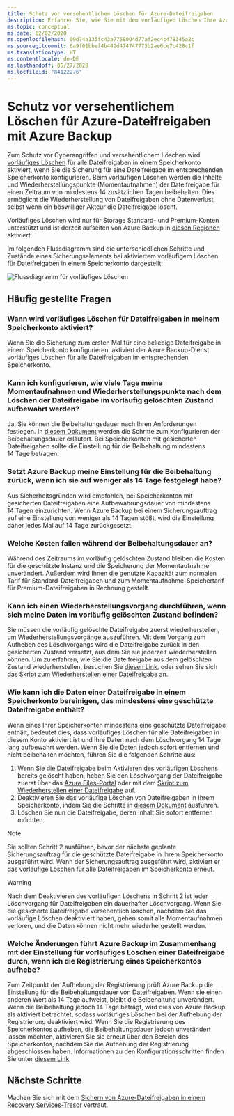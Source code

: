 ```yaml
---
title: Schutz vor versehentlichem Löschen für Azure-Dateifreigaben
description: Erfahren Sie, wie Sie mit dem vorläufigen Löschen Ihre Azure-Dateifreigaben vor versehentlichem Löschen schützen können.
ms.topic: conceptual
ms.date: 02/02/2020
ms.openlocfilehash: 09d74a135fc43a7758004d77af2ec4c478345a2c
ms.sourcegitcommit: 6a9f01bbef4b442d474747773b2ae6ce7c428c1f
ms.translationtype: HT
ms.contentlocale: de-DE
ms.lasthandoff: 05/27/2020
ms.locfileid: "84122276"
---
```

# <a name="accidental-delete-protection-for-azure-file-shares-using-azure-backup"></a>Schutz vor versehentlichem Löschen für Azure-Dateifreigaben mit Azure Backup

Zum Schutz vor Cyberangriffen und versehentlichem Löschen wird [vorläufiges Löschen](https://docs.microsoft.com/azure/storage/files/storage-files-prevent-file-share-deletion) für alle Dateifreigaben in einem Speicherkonto aktiviert, wenn Sie die Sicherung für eine Dateifreigabe im entsprechenden Speicherkonto konfigurieren. Beim vorläufigen Löschen werden die Inhalte und Wiederherstellungspunkte (Momentaufnahmen) der Dateifreigabe für einen Zeitraum von mindestens 14 zusätzlichen Tagen beibehalten. Dies ermöglicht die Wiederherstellung von Dateifreigaben ohne Datenverlust, selbst wenn ein böswilliger Akteur die Dateifreigabe löscht.  

Vorläufiges Löschen wird nur für Storage Standard- und Premium-Konten unterstützt und ist derzeit aufseiten von Azure Backup in [diesen Regionen](azure-file-share-support-matrix.md) aktiviert.

Im folgenden Flussdiagramm sind die unterschiedlichen Schritte und Zustände eines Sicherungselements bei aktiviertem vorläufigem Löschen für Dateifreigaben in einem Speicherkonto dargestellt:

 ![Flussdiagramm für vorläufiges Löschen](./media/soft-delete-afs/soft-delete-flow-chart.png)

## <a name="frequently-asked-questions"></a>Häufig gestellte Fragen

### <a name="when-will-soft-delete-be-enabled-for-file-shares-in-my-storage-account"></a>Wann wird vorläufiges Löschen für Dateifreigaben in meinem Speicherkonto aktiviert?

Wenn Sie die Sicherung zum ersten Mal für eine beliebige Dateifreigabe in einem Speicherkonto konfigurieren, aktiviert der Azure Backup-Dienst vorläufiges Löschen für alle Dateifreigaben im entsprechenden Speicherkonto.

### <a name="can-i-configure-the-number-of-days-for-which-my-snapshots-and-restore-points-will-be-retained-in-soft-deleted-state-after-i-delete-the-file-share"></a>Kann ich konfigurieren, wie viele Tage meine Momentaufnahmen und Wiederherstellungspunkte nach dem Löschen der Dateifreigabe im vorläufig gelöschten Zustand aufbewahrt werden?

Ja, Sie können die Beibehaltungsdauer nach Ihren Anforderungen festlegen. In [diesem Dokument](https://docs.microsoft.com/azure/storage/files/storage-files-enable-soft-delete?tabs=azure-portal) werden die Schritte zum Konfigurieren der Beibehaltungsdauer erläutert. Bei Speicherkonten mit gesicherten Dateifreigaben sollte die Einstellung für die Beibehaltung mindestens 14 Tage betragen.

### <a name="does-azure-backup-reset-my-retention-setting-because-i-configured-it-to-less-than-14-days"></a>Setzt Azure Backup meine Einstellung für die Beibehaltung zurück, wenn ich sie auf weniger als 14 Tage festgelegt habe?

Aus Sicherheitsgründen wird empfohlen, bei Speicherkonten mit gesicherten Dateifreigaben eine Aufbewahrungsdauer von mindestens 14 Tagen einzurichten. Wenn Azure Backup bei einem Sicherungsauftrag auf eine Einstellung von weniger als 14 Tagen stößt, wird die Einstellung daher jedes Mal auf 14 Tage zurückgesetzt.

### <a name="what-is-the-cost-incurred-during-the-retention-period"></a>Welche Kosten fallen während der Beibehaltungsdauer an?

Während des Zeitraums im vorläufig gelöschten Zustand bleiben die Kosten für die geschützte Instanz und die Speicherung der Momentaufnahme unverändert.  Außerdem wird Ihnen die genutzte Kapazität zum normalen Tarif für Standard-Dateifreigaben und zum Momentaufnahme-Speichertarif für Premium-Dateifreigaben in Rechnung gestellt.

### <a name="can-i-perform-a-restore-operation-when-my-data-is-in-soft-deleted-state"></a>Kann ich einen Wiederherstellungsvorgang durchführen, wenn sich meine Daten im vorläufig gelöschten Zustand befinden?

Sie müssen die vorläufig gelöschte Dateifreigabe zuerst wiederherstellen, um Wiederherstellungsvorgänge auszuführen. Mit dem Vorgang zum Aufheben des Löschvorgangs wird die Dateifreigabe zurück in den gesicherten Zustand versetzt, aus dem Sie sie jederzeit wiederherstellen können. Um zu erfahren, wie Sie die Dateifreigabe aus dem gelöschten Zustand wiederherstellen, besuchen Sie [diesen Link](https://docs.microsoft.com/azure/storage/files/storage-files-enable-soft-delete?tabs=azure-portal#restore-soft-deleted-file-share), oder sehen Sie sich das [Skript zum Wiederherstellen einer Dateifreigabe](./scripts/backup-powershell-script-undelete-file-share.md) an.

### <a name="how-can-i-purge-the-data-of-a-file-share-in-a-storage-account-that-has-at-least-one-protected-file-share"></a>Wie kann ich die Daten einer Dateifreigabe in einem Speicherkonto bereinigen, das mindestens eine geschützte Dateifreigabe enthält?

Wenn eines Ihrer Speicherkonten mindestens eine geschützte Dateifreigabe enthält, bedeutet dies, dass vorläufiges Löschen für alle Dateifreigaben in diesem Konto aktiviert ist und Ihre Daten nach dem Löschvorgang 14 Tage lang aufbewahrt werden. Wenn Sie die Daten jedoch sofort entfernen und nicht beibehalten möchten, führen Sie die folgenden Schritte aus:

1. Wenn Sie die Dateifreigabe beim Aktivieren des vorläufigen Löschens bereits gelöscht haben, heben Sie den Löschvorgang der Dateifreigabe zuerst über das [Azure Files-Portal](https://docs.microsoft.com/azure/storage/files/storage-files-enable-soft-delete?tabs=azure-portal#restore-soft-deleted-file-share) oder mit dem [Skript zum Wiederherstellen einer Dateifreigabe](./scripts/backup-powershell-script-undelete-file-share.md) auf.
2. Deaktivieren Sie das vorläufige Löschen von Dateifreigaben in Ihrem Speicherkonto, indem Sie die Schritte in [diesem Dokument](https://docs.microsoft.com/azure/storage/files/storage-files-enable-soft-delete?tabs=azure-portal#disable-soft-delete) ausführen.
3. Löschen Sie nun die Dateifreigabe, deren Inhalt Sie sofort entfernen möchten.

>[!NOTE]
>Sie sollten Schritt 2 ausführen, bevor der nächste geplante Sicherungsauftrag für die geschützte Dateifreigabe in Ihrem Speicherkonto ausgeführt wird. Wenn der Sicherungsauftrag ausgeführt wird, aktiviert er das vorläufige Löschen für alle Dateifreigaben im Speicherkonto erneut.

>[!WARNING]
>Nach dem Deaktivieren des vorläufigen Löschens in Schritt 2 ist jeder Löschvorgang für Dateifreigaben ein dauerhafter Löschvorgang. Wenn Sie die gesicherte Dateifreigabe versehentlich löschen, nachdem Sie das vorläufige Löschen deaktiviert haben, gehen somit alle Momentaufnahmen verloren, und die Daten können nicht mehr wiederhergestellt werden.

### <a name="in-the-context-of-a-file-shares-soft-delete-setting-what-changes-does-azure-backup-do-when-i-unregister-a-storage-account"></a>Welche Änderungen führt Azure Backup im Zusammenhang mit der Einstellung für vorläufiges Löschen einer Dateifreigabe durch, wenn ich die Registrierung eines Speicherkontos aufhebe?

Zum Zeitpunkt der Aufhebung der Registrierung prüft Azure Backup die Einstellung für die Beibehaltungsdauer von Dateifreigaben. Wenn sie einen anderen Wert als 14 Tage aufweist, bleibt die Beibehaltung unverändert. Wenn die Beibehaltung jedoch 14 Tage beträgt, wird dies von Azure Backup als aktiviert betrachtet, sodass vorläufiges Löschen bei der Aufhebung der Registrierung deaktiviert wird. Wenn Sie die Registrierung des Speicherkontos aufheben, die Beibehaltungsdauer jedoch unverändert lassen möchten, aktivieren Sie sie erneut über den Bereich des Speicherkontos, nachdem Sie die Aufhebung der Registrierung abgeschlossen haben. Informationen zu den Konfigurationsschritten finden Sie unter [diesem Link](https://docs.microsoft.com/azure/storage/files/storage-files-enable-soft-delete?tabs=azure-portal#restore-soft-deleted-file-share).

## <a name="next-steps"></a>Nächste Schritte

Machen Sie sich mit dem [Sichern von Azure-Dateifreigaben in einem Recovery Services-Tresor](backup-afs.md) vertraut.
